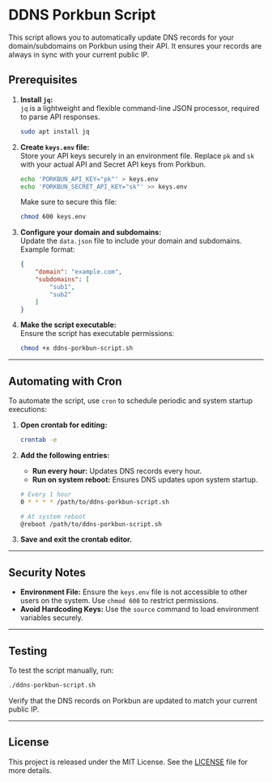# **DDNS Porkbun Script**

This script allows you to automatically update DNS records for your domain/subdomains on Porkbun using their API. It ensures your records are always in sync with your current public IP.

## **Prerequisites**

1. **Install `jq`:**  
   `jq` is a lightweight and flexible command-line JSON processor, required to parse API responses.

   ```bash
   sudo apt install jq
   ```

2. **Create `keys.env` file:**  
   Store your API keys securely in an environment file. Replace `pk` and `sk` with your actual API and Secret API keys from Porkbun.

   ```bash
   echo 'PORKBUN_API_KEY="pk"' > keys.env
   echo 'PORKBUN_SECRET_API_KEY="sk"' >> keys.env
   ```

   Make sure to secure this file:
   ```bash
   chmod 600 keys.env
   ```

3. **Configure your domain and subdomains:**  
   Update the `data.json` file to include your domain and subdomains. Example format:
   ```json
   {
       "domain": "example.com",
       "subdomains": [
           "sub1",
           "sub2"
       ]
   }
   ```

4. **Make the script executable:**  
   Ensure the script has executable permissions:
   ```bash
   chmod +x ddns-porkbun-script.sh
   ```

---

## **Automating with Cron**

To automate the script, use `cron` to schedule periodic and system startup executions:

1. **Open crontab for editing:**
   ```bash
   crontab -e
   ```

2. **Add the following entries:**  
   - **Run every hour:** Updates DNS records every hour.
   - **Run on system reboot:** Ensures DNS updates upon system startup.

   ```bash
   # Every 1 hour
   0 * * * * /path/to/ddns-porkbun-script.sh

   # At system reboot
   @reboot /path/to/ddns-porkbun-script.sh
   ```

3. **Save and exit the crontab editor.**

---

## **Security Notes**

- **Environment File:** Ensure the `keys.env` file is not accessible to other users on the system. Use `chmod 600` to restrict permissions.
- **Avoid Hardcoding Keys:** Use the `source` command to load environment variables securely.

---

## **Testing**

To test the script manually, run:
```bash
./ddns-porkbun-script.sh
```

Verify that the DNS records on Porkbun are updated to match your current public IP.

---

## **License**

This project is released under the MIT License. See the [LICENSE](LICENSE) file for more details.